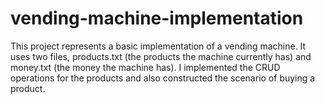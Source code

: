 # vending-machine-implementation

This project represents a basic implementation of a vending machine. It uses two files, products.txt (the products the machine currently has) and money.txt (the money the machine has). I implemented the CRUD operations for the products and also constructed the scenario of buying a product.

